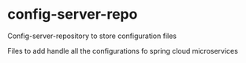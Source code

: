 # config-server-repo
Config-server-repository to store configuration files

Files to add handle all the configurations fo spring cloud microservices
